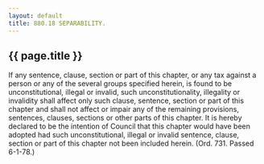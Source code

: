 ```yaml
---
layout: default 
title: 880.18 SEPARABILITY.
---
```


{{ page.title }}
----------------

If any sentence, clause, section or part of this chapter, or any tax
against a person or any of the several groups specified herein, is found
to be unconstitutional, illegal or invalid, such unconstitutionality,
illegality or invalidity shall affect only such clause, sentence,
section or part of this chapter and shall not affect or impair any of
the remaining provisions, sentences, clauses, sections or other parts of
this chapter. It is hereby declared to be the intention of Council that
this chapter would have been adopted had such unconstitutional, illegal
or invalid sentence, clause, section or part of this chapter not been
included herein. (Ord. 731. Passed 6-1-78.)
